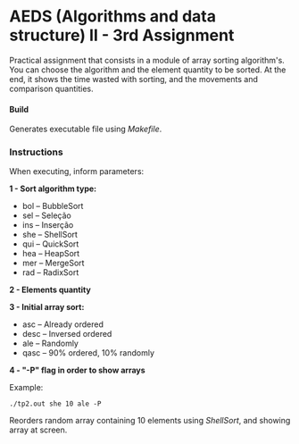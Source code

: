 # AEDS (Algorithms and data structure) II - 3rd Assignment

Practical assignment that consists in a module of array sorting algorithm's. You can choose the algorithm and the element quantity to be sorted. At the end, it shows the time wasted with sorting, and the movements and comparison quantities.

#### Build
Generates executable file using *Makefile*.

### Instructions

When executing, inform parameters:

**1 - Sort algorithm type:**
 * bol – BubbleSort
* sel – Seleção
* ins – Inserção
* she – ShellSort
* qui – QuickSort
* hea – HeapSort
* mer – MergeSort
* rad – RadixSort

**2 - Elements quantity**

**3 - Initial array sort:**
* asc – Already ordered
* desc – Inversed ordered
* ale –  Randomly
* qasc – 90% ordered, 10% randomly

**4 - "-P" flag in order to show arrays**

Example: 
```
./tp2.out she 10 ale -P
```
Reorders random array containing 10 elements using *ShellSort*, and showing array at screen.
